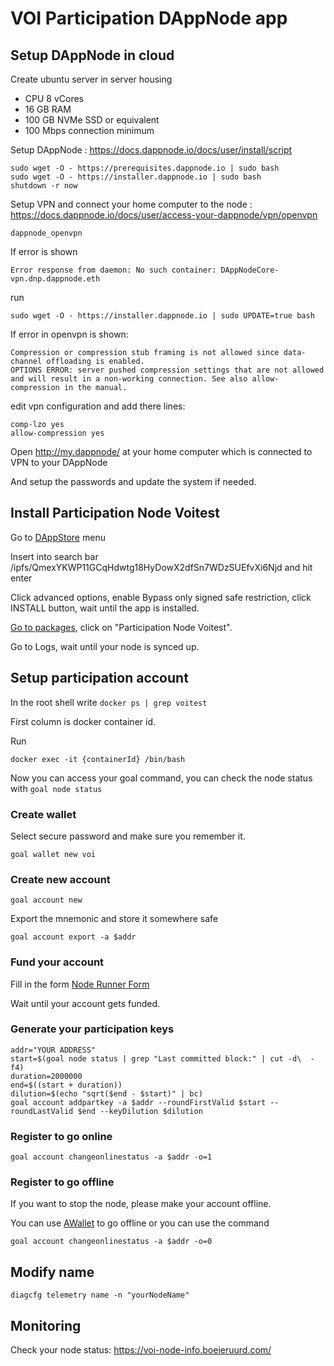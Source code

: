 # VOI Participation DAppNode app

## Setup DAppNode in cloud

Create ubuntu server in server housing

- CPU 8 vCores
- 16 GB RAM
- 100 GB NVMe SSD or equivalent
- 100 Mbps connection minimum

Setup DAppNode : https://docs.dappnode.io/docs/user/install/script

```
sudo wget -O - https://prerequisites.dappnode.io | sudo bash
sudo wget -O - https://installer.dappnode.io | sudo bash
shutdown -r now
```

Setup VPN and connect your home computer to the node : https://docs.dappnode.io/docs/user/access-your-dappnode/vpn/openvpn

```
dappnode_openvpn
```

If error is shown

```
Error response from daemon: No such container: DAppNodeCore-vpn.dnp.dappnode.eth
```

run

```
sudo wget -O - https://installer.dappnode.io | sudo UPDATE=true bash
```

If error in openvpn is shown:

```
Compression or compression stub framing is not allowed since data-channel offloading is enabled.
OPTIONS ERROR: server pushed compression settings that are not allowed and will result in a non-working connection. See also allow-compression in the manual.
```

edit vpn configuration and add there lines:

```
comp-lzo yes
allow-compression yes
```

Open http://my.dappnode/ at your home computer which is connected to VPN to your DAppNode

And setup the passwords and update the system if needed.

## Install Participation Node Voitest

Go to [DAppStore](http://my.dappnode/installer/dnp) menu

Insert into search bar /ipfs/QmexYKWP11GCqHdwtg18HyDowX2dfSn7WDzSUEfvXi6Njd and hit enter

Click advanced options, enable Bypass only signed safe restriction, click INSTALL button, wait until the app is installed.

[Go to packages](http://my.dappnode/packages/my), click on "Participation Node Voitest".

Go to Logs, wait until your node is synced up.

## Setup participation account

In the root shell write `docker ps | grep voitest`

First column is docker container id.

Run 

```
docker exec -it {containerId} /bin/bash
```

Now you can access your goal command, you can check the node status with `goal node status`

### Create wallet

Select secure password and make sure you remember it.

```
goal wallet new voi
```

### Create new account

```
goal account new
```

Export the mnemonic and store it somewhere safe

```
goal account export -a $addr
```

### Fund your account

Fill in the form [Node Runner Form
](https://docs.google.com/forms/d/e/1FAIpQLSehNL0nNP0mtIXK5j615vxQtzz6QQpYUKHTVN4irN6YpHjXfg/viewform)

Wait until your account gets funded.

### Generate your participation keys

```
addr="YOUR ADDRESS"
start=$(goal node status | grep "Last committed block:" | cut -d\  -f4) 
duration=2000000
end=$((start + duration))
dilution=$(echo "sqrt($end - $start)" | bc)
goal account addpartkey -a $addr --roundFirstValid $start --roundLastValid $end --keyDilution $dilution
```

### Register to go online

```
goal account changeonlinestatus -a $addr -o=1 
```

### Register to go offline

If you want to stop the node, please make your account offline.

You can use [AWallet](https://www.a-wallet.net) to go offline or you can use the command

```
goal account changeonlinestatus -a $addr -o=0
```

## Modify name

```
diagcfg telemetry name -n "yourNodeName"
```

## Monitoring

Check your node status: https://voi-node-info.boeieruurd.com/


